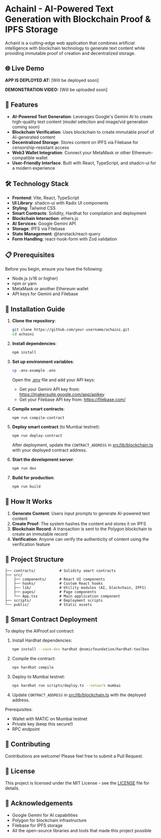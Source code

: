 # AchainI - AI-Powered Text Generation with Blockchain Proof & IPFS Storage

AchainI is a cutting-edge web application that combines artificial intelligence with blockchain technology to generate text content while providing immutable proof of creation and decentralized storage.

## 🌐 Live Demo

**APP IS DEPLOYED AT:** [Will be deployed soon]

**DEMONSTRATION VIDEO:** [Will be uploaded soon]

## 🚀 Features

- **AI-Powered Text Generation**: Leverages Google's Gemini AI to create high-quality text content (model selection and image/vid generation coming soon)
- **Blockchain Verification**: Uses blockchain to create immutable proof of AI-generated content
- **Decentralized Storage**: Stores content on IPFS via Filebase for censorship-resistant access
- **Web3 Wallet Integration**: Connect your MetaMask or other Ethereum-compatible wallet
- **User-Friendly Interface**: Built with React, TypeScript, and shadcn-ui for a modern experience

## 🛠️ Technology Stack

- **Frontend**: Vite, React, TypeScript
- **UI Library**: shadcn-ui with Radix UI components
- **Styling**: Tailwind CSS
- **Smart Contracts**: Solidity, Hardhat for compilation and deployment
- **Blockchain Interaction**: ethers.js
- **AI Services**: Google Gemini API
- **Storage**: IPFS via Filebase
- **State Management**: @tanstack/react-query
- **Form Handling**: react-hook-form with Zod validation

## 📋 Prerequisites

Before you begin, ensure you have the following:
- Node.js (v16 or higher)
- npm or yarn
- MetaMask or another Ethereum wallet
- API keys for Gemini and Filebase

## 📖 Installation Guide

1. **Clone the repository**:
   ```bash
   git clone https://github.com/your-username/achaini.git
   cd achaini
   ```

2. **Install dependencies**:
   ```bash
   npm install
   ```

3. **Set up environment variables**:
   ```bash
   cp .env.example .env
   ```
   Open the [.env](file:///c:/Users/shlok/repos/AchainI/.env) file and add your API keys:
   - Get your Gemini API key from: https://makersuite.google.com/app/apikey
   - Get your Filebase API key from: https://filebase.com/

4. **Compile smart contracts**:
   ```bash
   npm run compile-contract
   ```

5. **Deploy smart contract** (to Mumbai testnet):
   ```bash
   npm run deploy-contract
   ```
   After deployment, update the `CONTRACT_ADDRESS` in [src/lib/blockchain.ts](file:///c:/Users/shlok/repos/AchainI/src/lib/blockchain.ts) with your deployed contract address.

6. **Start the development server**:
   ```bash
   npm run dev
   ```

7. **Build for production**:
   ```bash
   npm run build
   ```

## 🧠 How It Works

1. **Generate Content**: Users input prompts to generate AI-powered text content
2. **Create Proof**: The system hashes the content and stores it on IPFS
3. **Blockchain Record**: A transaction is sent to the Polygon blockchain to create an immutable record
4. **Verification**: Anyone can verify the authenticity of content using the verification feature

## 📁 Project Structure

```
├── contracts/           # Solidity smart contracts
├── src/
│   ├── components/      # React UI components
│   ├── hooks/           # Custom React hooks
│   ├── lib/             # Utility modules (AI, blockchain, IPFS)
│   ├── pages/           # Page components
│   └── App.tsx          # Main application component
├── scripts/             # Deployment scripts
└── public/              # Static assets
```

## 📜 Smart Contract Deployment

To deploy the AIProof.sol contract:

1. Install Hardhat dependencies:
   ```bash
   npm install --save-dev hardhat @nomicfoundation/hardhat-toolbox
   ```

2. Compile the contract:
   ```bash
   npx hardhat compile
   ```

3. Deploy to Mumbai testnet:
   ```bash
   npx hardhat run scripts/deploy.ts --network mumbai
   ```

4. Update `CONTRACT_ADDRESS` in [src/lib/blockchain.ts](file:///c:/Users/shlok/repos/AchainI/src/lib/blockchain.ts) with the deployed address.

Prerequisites:
- Wallet with MATIC on Mumbai testnet
- Private key (keep this secure!)
- RPC endpoint

## 🤝 Contributing

Contributions are welcome! Please feel free to submit a Pull Request.

## 📄 License

This project is licensed under the MIT License - see the [LICENSE](LICENSE) file for details.

## 🙏 Acknowledgements

- Google Gemini for AI capabilities
- Polygon for blockchain infrastructure
- Filebase for IPFS storage
- All the open-source libraries and tools that made this project possible